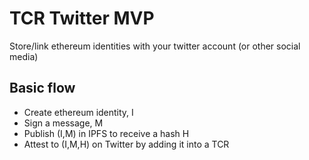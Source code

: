 # TCR Twitter MVP
Store/link ethereum identities with your twitter account (or other social media)

## Basic flow
- Create ethereum identity, I
- Sign a message, M
- Publish (I,M) in IPFS to receive a hash H
- Attest to (I,M,H) on Twitter by adding it into a TCR
